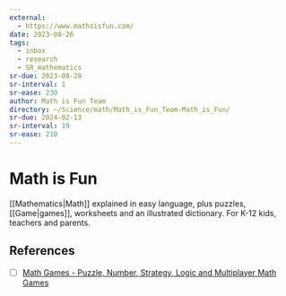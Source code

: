 ```yaml
---
external:
  - https://www.mathsisfun.com/
date: 2023-08-26
tags:
  - inbox
  - research
  - SR_mathematics
sr-due: 2023-08-28
sr-interval: 1
sr-ease: 230
author: Math is Fun Team
directory: ~/Science/math/Math_is_Fun_Team-Math_is_Fun/
sr-due: 2024-02-13
sr-interval: 19
sr-ease: 210
---
```


# Math is Fun

[[Mathematics|Math]] explained in easy language, plus puzzles, [[Game|games]],
worksheets and an illustrated dictionary. For K-12 kids, teachers and parents.

## References

- [ ] [Math Games - Puzzle, Number, Strategy, Logic and Multiplayer Math Games](https://www.mathsisfun.com/games/index.html)
